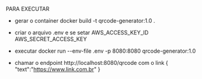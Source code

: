 PARA EXECUTAR
- gerar o container
docker build -t qrcode-generator:1.0 .

- criar o arquivo .env e se setar 
AWS_ACCESS_KEY_ID
AWS_SECRET_ACCESS_KEY

- executar 
docker run --env-file .env -p 8080:8080 qrcode-generator:1.0

- chamar o endpoint
 http://localhost:8080/qrcode
 com o link
{
    "text":"https://www.link.com.br"
}

